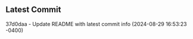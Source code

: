 
## Latest Commit
37d0daa - Update README with latest commit info (2024-08-29 16:53:23 -0400) <Yunxi-Zhou>
